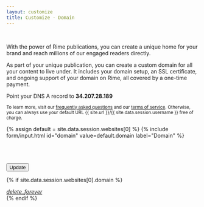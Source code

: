 ```yaml
---
layout: customize
title: Customize - Domain
---
```


<br>

<p>
    With the power of Rime publications, you can create a unique home for your brand and reach millions of our engaged readers directly.
</p>
<p>
    As part of your unique publication, you can create a custom domain for all your content to live under. It includes your domain setup, an SSL certificate, and ongoing support of your domain on Rime, all covered by a one-time payment.
</p>

<p>
    Point your DNS A record to <b>34.207.28.189</b>
</p>

<p>
    <small>To learn more, visit our <a href="/support/faq" target="_blank">frequently asked questions</a> and our <a href="/legal/terms" target="_blank">terms of service</a>. Otherwise, you can always use your default URL {{ site.url }}/{{ site.data.session.username }} free of charge.</small>
</p>

<form>

{% assign default = site.data.session.websites[0] %}
{% include form/input.html id="domain" value=default.domain label="Domain" %}

<br>
<br>
<br>

<!-- Accent-colored raised button with ripple -->
<button class="mdl-button mdl-js-button mdl-button--raised mdl-js-ripple-effect mdl-button--accent" type="submit">
    Update
</button>

</form>

{% if site.data.session.websites[0].domain %}
<div class="mdl-card__menu">
    <a id="delete_forever" href="#" class="mdl-button mdl-button--icon mdl-js-button mdl-js-ripple-effect">
        <i class="material-icons">delete_forever</i>
    </a>
</div>
{% endif %}